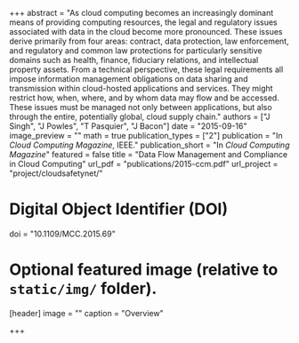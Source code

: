 +++
abstract = "As cloud computing becomes an increasingly dominant means of providing computing resources, the legal and regulatory issues associated with data in the cloud become more pronounced. These issues derive primarily from four areas: contract, data protection, law enforcement, and regulatory and common law protections for particularly sensitive domains such as health, finance, fiduciary relations, and intellectual property assets. From a technical perspective, these legal requirements all impose information management obligations on data sharing and transmission within cloud-hosted applications and services. They might restrict how, when, where, and by whom data may flow and be accessed. These issues must be managed not only between applications, but also through the entire, potentially global, cloud supply chain."
authors = ["J Singh", "J Powles", "T Pasquier", "J Bacon"]
date = "2015-09-16"
image_preview = ""
math = true
publication_types = ["2"]
publication = "In *Cloud Computing Magazine*, IEEE."
publication_short = "In *Cloud Computing Magazine*"
featured = false
title = "Data Flow Management and Compliance in Cloud Computing"
url_pdf = "publications/2015-ccm.pdf"
url_project = "project/cloudsafetynet/"

# Digital Object Identifier (DOI)
doi = "10.1109/MCC.2015.69"

# Optional featured image (relative to `static/img/` folder).
[header]
image = ""
caption = "Overview"

+++
